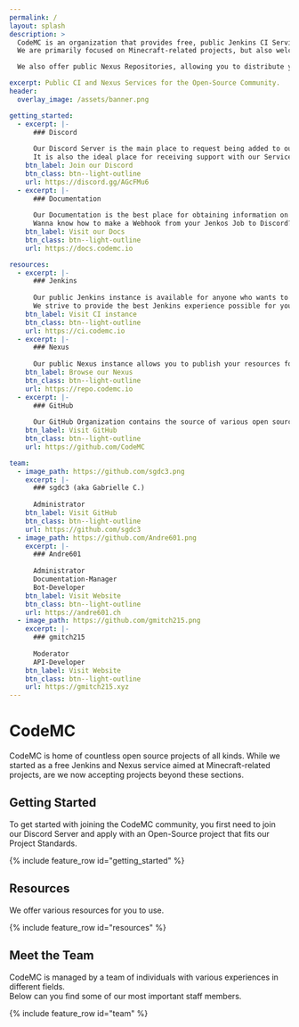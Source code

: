 ```yaml
---
permalink: /
layout: splash
description: >
  CodeMC is an organization that provides free, public Jenkins CI Services for Open Source projects.<br>
  We are primarily focused on Minecraft-related projects, but also welcome projects of any other kind.<br><br>

  We also offer public Nexus Repositories, allowing you to distribute your code to others with ease.

excerpt: Public CI and Nexus Services for the Open-Source Community.
header:
  overlay_image: /assets/banner.png

getting_started:
  - excerpt: |-
      ### Discord
      
      Our Discord Server is the main place to request being added to our Jenkins and Nexus services.  
      It is also the ideal place for receiving support with our Services, should you have questions.
    btn_label: Join our Discord
    btn_class: btn--light-outline
    url: https://discord.gg/AGcFMu6
  - excerpt: |-
      ### Documentation
      
      Our Documentation is the best place for obtaining information on how to do specific things.  
      Wanna know how to make a Webhook from your Jenkos Job to Discord? Wanna know how to integrate building from Pull requests? Our Docs have you covered!
    btn_label: Visit our Docs
    btn_class: btn--light-outline
    url: https://docs.codemc.io

resources:
  - excerpt: |-
      ### Jenkins
      
      Our public Jenkins instance is available for anyone who wants to use it and has successfully applied for it.  
      We strive to provide the best Jenkins experience possible for you.
    btn_label: Visit CI instance
    btn_class: btn--light-outline
    url: https://ci.codemc.io
  - excerpt: |-
      ### Nexus
      
      Our public Nexus instance allows you to publish your resources for others to include in their own project.
    btn_label: Browse our Nexus
    btn_class: btn--light-outline
    url: https://repo.codemc.io
  - excerpt: |-
      ### GitHub
      
      Our GitHub Organization contains the source of various open source projects under the CodeMC Umbrella, be it our Discord bot, our Documentation or even this website.
    btn_label: Visit GitHub
    btn_class: btn--light-outline
    url: https://github.com/CodeMC

team:
  - image_path: https://github.com/sgdc3.png
    excerpt: |-
      ### sgdc3 (aka Gabrielle C.)
      
      Administrator
    btn_label: Visit GitHub
    btn_class: btn--light-outline
    url: https://github.com/sgdc3
  - image_path: https://github.com/Andre601.png
    excerpt: |-
      ### Andre601
      
      Administrator  
      Documentation-Manager  
      Bot-Developer
    btn_label: Visit Website
    btn_class: btn--light-outline
    url: https://andre601.ch
  - image_path: https://github.com/gmitch215.png
    excerpt: |-
      ### gmitch215
        
      Moderator  
      API-Developer
    btn_label: Visit Website
    btn_class: btn--light-outline
    url: https://gmitch215.xyz
---
```

# CodeMC
CodeMC is home of countless open source projects of all kinds. While we started as a free Jenkins and Nexus service aimed at Minecraft-related projects, are we now accepting projects beyond these sections.

## Getting Started
To get started with joining the CodeMC community, you first need to join our Discord Server and apply with an Open-Source project that fits our Project Standards.

{% include feature_row id="getting_started" %}

## Resources
We offer various resources for you to use.

{% include feature_row id="resources" %}

## Meet the Team
CodeMC is managed by a team of individuals with various experiences in different fields.  
Below can you find some of our most important staff members.

{% include feature_row id="team" %}